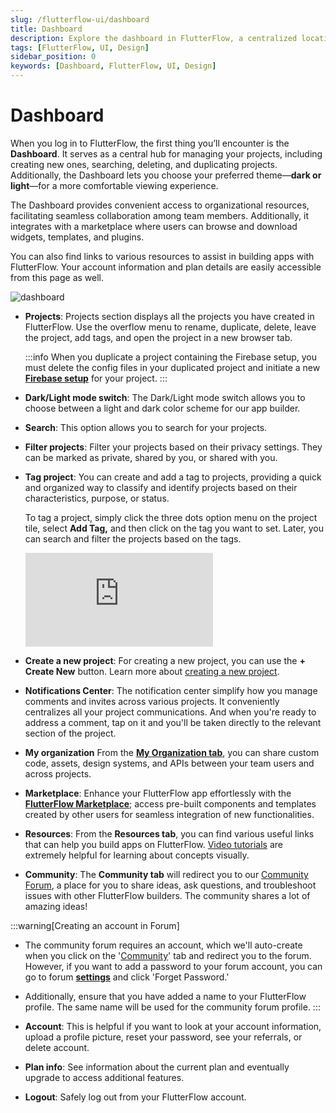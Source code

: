 ```yaml
---
slug: /flutterflow-ui/dashboard
title: Dashboard
description: Explore the dashboard in FlutterFlow, a centralized location for managing projects and account.
tags: [FlutterFlow, UI, Design]
sidebar_position: 0
keywords: [Dashboard, FlutterFlow, UI, Design]
---
```

# Dashboard
When you log in to FlutterFlow, the first thing you’ll encounter is the **Dashboard**. It serves as a central hub for managing your projects, including creating new ones, searching, deleting, and duplicating projects. Additionally, the Dashboard lets you choose your preferred theme—**dark or light**—for a more comfortable viewing experience.

The Dashboard provides convenient access to organizational resources, facilitating seamless collaboration among team members. Additionally, it integrates with a marketplace where users can browse and download widgets, templates, and plugins.

You can also find links to various resources to assist in building apps with FlutterFlow. Your account information and plan details are easily accessible from this page as well.

![dashboard](imgs/dashboard.avif)

- **Projects**: Projects section displays all the projects you have created in FlutterFlow. Use the overflow menu to rename, duplicate, delete, leave the project, add tags, and open the project in a new browser tab.

    :::info
    When you duplicate a project containing the Firebase setup, you must delete the config files in your duplicated project and initiate a new [**Firebase setup**](../../ff-integrations/firebase/connect-to-firebase-setup.md) for your project.
    :::

- **Dark/Light mode switch**: The Dark/Light mode switch allows you to choose between a light and dark color scheme for our app builder.

- **Search**: This option allows you to search for your projects.

- **Filter projects**: Filter your projects based on their privacy settings. They can be marked as private, shared by you, or shared with you.

- **Tag project**: You can create and add a tag to projects, providing a quick and organized way to classify and identify projects based on their characteristics, purpose, or status.

    To tag a project, simply click the three dots option menu on the project tile, select **Add Tag,** and then click on the tag you want to set. Later, you can search and filter the projects based on the tags.

    <div style={{
        position: 'relative',
        paddingBottom: 'calc(56.67989417989418% + 41px)', // Keeps the aspect ratio and additional padding
        height: 0,
        width: '100%'}}>
        <iframe 
            src="https://www.loom.com/embed/2e545489cfe14e97ae44b6a747410ae0?sid=b9a93abe-7fb7-4e16-a014-6477543c4460"
            title=""
            style={{
                position: 'absolute',
                top: 0,
                left: 0,
                width: '100%',
                height: '100%',
                colorScheme: 'light'
            }}
            frameborder="0"
            loading="lazy"
            webkitAllowFullScreen
            mozAllowFullScreen
            allowFullScreen
            allow="clipboard-write">
        </iframe>
    </div>
    <p></p>

- **Create a new project**: For creating a new project, you can use the **+** **Create New** button. Learn more about [creating a new project](../../resources/projects/how-to-create-find-organize-projects.md#how-to-create-a-project).

- **Notifications Center**: The notification center simplify how you manage comments and invites across various projects. It conveniently centralizes all your project communications. And when you're ready to address a comment, tap on it and you'll be taken directly to the relevant section of the project.

- **My organization** From the [**My Organization tab**](my-organization.md), you can share custom code, assets, design systems, and APIs between your team users and across projects.

- **Marketplace**: Enhance your FlutterFlow app effortlessly with the [**FlutterFlow Marketplace**](../../marketplace/index.md); access pre-built components and templates created by other users for seamless integration of new functionalities.

- **Resources**: From the **Resources tab**, you can find various useful links that can help you build apps on FlutterFlow. [Video tutorials](https://www.youtube.com/@FlutterFlow/videos) are extremely helpful for learning about concepts visually.

- **Community**: The **Community tab** will redirect you to our [Community Forum](https://community.flutterflow.io/home), a place for you to share ideas, ask questions, and troubleshoot issues with other FlutterFlow builders. The community shares a lot of amazing ideas!

:::warning[Creating an account in Forum]
- The community forum requires an account, which we'll auto-create when you click on the '[Community](https://app.flutterflow.io/community)' tab and redirect you to the forum. However, if you want to add a password to your forum account, you can go to forum [**settings**](https://community.flutterflow.io/settings/account) and click 'Forget Password.'
- Additionally, ensure that you have added a name to your FlutterFlow profile. The same name will be used for the community forum profile.
:::

- **Account**: This is helpful if you want to look at your account information, upload a profile picture, reset your password, see your referrals, or delete account.

- **Plan info**: See information about the current plan and eventually upgrade to access additional features.

- **Logout**: Safely log out from your FlutterFlow account.

